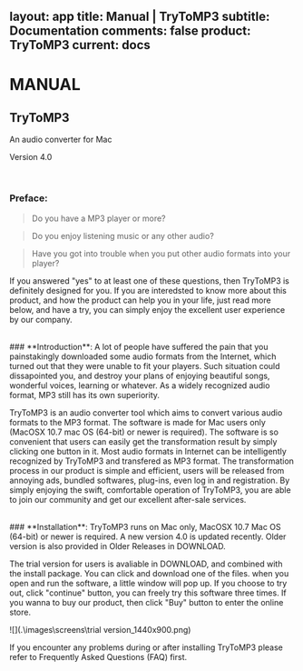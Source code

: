 layout: app
title: Manual | TryToMP3
subtitle: Documentation
comments: false
product: TryToMP3
current: docs
---

# MANUAL
## TryToMP3
An audio converter for Mac

Version 4.0

<br>

 ### **Preface**:

>Do you have a MP3 player or more?

>Do you enjoy listening music or any other audio?

>Have you got into trouble when you put other audio formats into your player?

  If you answered "yes" to at least one of these questions, then TryToMP3 is definitely designed for you. If you are interedsted to know more about this product, and how the product can help you in your life, just read more below, and have a try, you can simply enjoy the excellent user experience by our company.

<br>
 ### **Introduction**:
A lot of people have suffered the pain that you painstakingly downloaded some audio formats from the Internet, which turned out that they were unable to fit your players. Such situation could dissapointed you, and destroy your plans of enjoying beautiful songs, wonderful voices, learning or whatever. As a widely recognized audio format, MP3 still has its own superiority. 


TryToMP3 is an audio converter tool which aims to convert various audio formats to the MP3 format. The software is made for Mac users only (MacOSX 10.7 mac OS (64-bit) or newer is required). The software is so convenient that users can easily get the transformation result by simply clicking one button in it. Most audio formats in Internet can be intelligently recognized by TryToMP3 and transfered as MP3 format. The transformation process in our product is simple and efficient, users will be released from annoying ads, bundled softwares, plug-ins, even log in and registration. By simply enjoying the swift, comfortable operation of TryToMP3, you are able to join our community and get our excellent after-sale services.  

<br>
### **Installation**:
TryToMP3 runs on Mac only, MacOSX 10.7 Mac OS (64-bit) or newer is required. A new version 4.0 is updated recently. Older version is also provided in Older Releases in DOWNLOAD. 

The trial version for users is avaliable in DOWNLOAD, and combined with the install package. You can click and download one of the files. when you open and run the software, a little window will pop up. If you choose to try out, click "continue" button, you can freely try this software three times. If you wanna to buy our product, then click "Buy" button to enter the online store. 

![](.\images\screens\trial version_1440x900.png) 

If you encounter any problems during or after installing TryToMP3 please refer to Frequently Asked Questions (FAQ) first.



